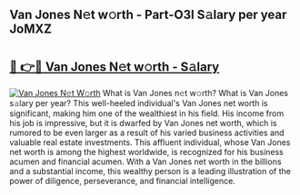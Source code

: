 ## Van Jones N𝚎t w𝚘rth - Part-O3l S𝚊lary per year JoMXZ

# <h2><a href="http://gc49x4h.nevu.top/?p=Van+Jones">🔗 👉🔴 Van Jones N𝚎t w𝚘rth - S𝚊lary</a></h2>

[![Van Jones N𝚎t W𝚘rth](https://i.imgur.com/Oavwk0R.jpeg)](http://gc49x4h.nevu.top/?p=Van+Jones)
What is Van Jones n𝚎t w𝚘rth? What is Van Jones s𝚊lary per year?
This well-heeled individual's Van Jones net worth is significant, making him one of the wealthiest in his field. His income from his job is impressive, but it is dwarfed by Van Jones net worth, which is rumored to be even larger as a result of his varied business activities and valuable real estate investments. This affluent individual, whose Van Jones net worth is among the highest worldwide, is recognized for his business acumen and financial acumen. With a Van Jones net worth in the billions and a substantial income, this wealthy person is a leading illustration of the power of diligence, perseverance, and financial intelligence.
